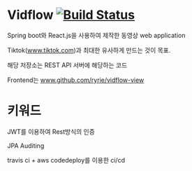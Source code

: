 # Vidflow [![Build Status](https://travis-ci.org/ryrie/vidflow.svg?branch=master)](https://travis-ci.org/ryrie/vidflow)

Spring boot와 React.js을 사용하여 제작한 동영상 web application

Tiktok(www.tiktok.com)과 최대한 유사하게 만드는 것이 목표.

해당 저장소는 REST API 서버에 해당하는 코드

Frontend는 www.github.com/ryrie/vidflow-view


# 키워드

JWT를 이용하여 Rest방식의 인증

JPA Auditing

travis ci + aws codedeploy를 이용한 ci/cd
